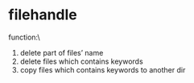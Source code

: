 # filehandle
function:\
1. delete part of files’ name
2. delete files which contains keywords
3. copy files which contains keywords to another dir
